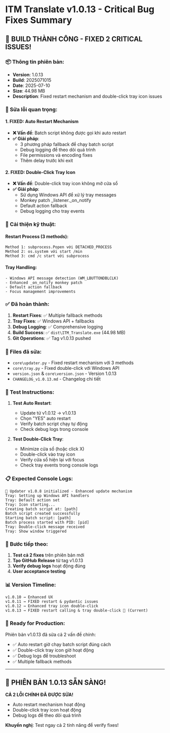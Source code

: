 # ITM Translate v1.0.13 - Critical Bug Fixes Summary

## 🎉 BUILD THÀNH CÔNG - FIXED 2 CRITICAL ISSUES!

### 📦 Thông tin phiên bản:
- **Version**: 1.0.13
- **Build**: 2025071015
- **Date**: 2025-07-10
- **Size**: 44.98 MB
- **Description**: Fixed restart mechanism and double-click tray icon issues

### 🐛 Sửa lỗi quan trọng:

#### 1. **FIXED: Auto Restart Mechanism**
- **❌ Vấn đề**: Batch script không được gọi khi auto restart
- **✅ Giải pháp**: 
  - 3 phương pháp fallback để chạy batch script
  - Debug logging để theo dõi quá trình
  - File permissions và encoding fixes
  - Thêm delay trước khi exit

#### 2. **FIXED: Double-Click Tray Icon**
- **❌ Vấn đề**: Double-click tray icon không mở cửa sổ
- **✅ Giải pháp**:
  - Sử dụng Windows API để xử lý tray messages
  - Monkey patch _listener._on_notify
  - Default action fallback
  - Debug logging cho tray events

### 🔧 Cải thiện kỹ thuật:

#### **Restart Process (3 methods)**:
```
Method 1: subprocess.Popen với DETACHED_PROCESS
Method 2: os.system với start /min  
Method 3: cmd /c start với subprocess
```

#### **Tray Handling**:
```
- Windows API message detection (WM_LBUTTONDBLCLK)
- Enhanced _on_notify monkey patch
- Default action fallback
- Focus management improvements
```

### ✅ Đã hoàn thành:
1. **Restart Fixes**: ✅ Multiple fallback methods
2. **Tray Fixes**: ✅ Windows API + fallbacks
3. **Debug Logging**: ✅ Comprehensive logging
4. **Build Success**: ✅ `dist\ITM_Translate.exe` (44.98 MB)
5. **Git Operations**: ✅ Tag v1.0.13 pushed

### 📁 Files đã sửa:
- `core\updater.py` - Fixed restart mechanism với 3 methods
- `core\tray.py` - Fixed double-click với Windows API
- `version.json` & `core\version.json` - Version 1.0.13
- `CHANGELOG_v1.0.13.md` - Changelog chi tiết

### 🧪 Test Instructions:
1. **Test Auto Restart**:
   - Update từ v1.0.12 → v1.0.13
   - Chọn "YES" auto restart
   - Verify batch script chạy tự động
   - Check debug logs trong console

2. **Test Double-Click Tray**:
   - Minimize cửa sổ (hoặc click X)
   - Double-click vào tray icon
   - Verify cửa sổ hiện lại với focus
   - Check tray events trong console logs

### 📋 Expected Console Logs:
```
🔄 Updater v1.0.8 initialized - Enhanced update mechanism
Tray: Setting up Windows API handlers
Tray: Default action set  
Tray: Icon starting...
Creating batch script at: [path]
Batch script created successfully
Starting batch script: [path]
Batch process started with PID: [pid]
Tray: Double-click message received
Tray: Show window triggered
```

### 🚀 Bước tiếp theo:
1. **Test cả 2 fixes** trên phiên bản mới
2. **Tạo GitHub Release** từ tag v1.0.13
3. **Verify debug logs** hoạt động đúng
4. **User acceptance testing**

### 📊 Version Timeline:
```
v1.0.10 → Enhanced UX
v1.0.11 → FIXED restart & pydantic issues  
v1.0.12 → Enhanced tray icon double-click
v1.0.13 → FIXED restart calling & tray double-click 🎯 (Current)
```

### 🎯 Ready for Production:
Phiên bản v1.0.13 đã sửa cả 2 vấn đề chính:
- ✅ Auto restart giờ chạy batch script đúng cách
- ✅ Double-click tray icon giờ hoạt động
- ✅ Debug logs để troubleshoot
- ✅ Multiple fallback methods

---

## 🏁 PHIÊN BẢN 1.0.13 SẴN SÀNG!

**CẢ 2 LỖI CHÍNH ĐÃ ĐƯỢC SỬA!** 
- Auto restart mechanism hoạt động
- Double-click tray icon hoạt động
- Debug logs để theo dõi quá trình

**Khuyến nghị**: Test ngay cả 2 tính năng để verify fixes!
